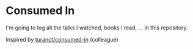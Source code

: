 # Consumed In

I'm going to log all the talks I watched, books I read, ... in this repository.

Inspired by [turanct/consumed-in](https://github.com/turanct/consumed-in) (colleague)
